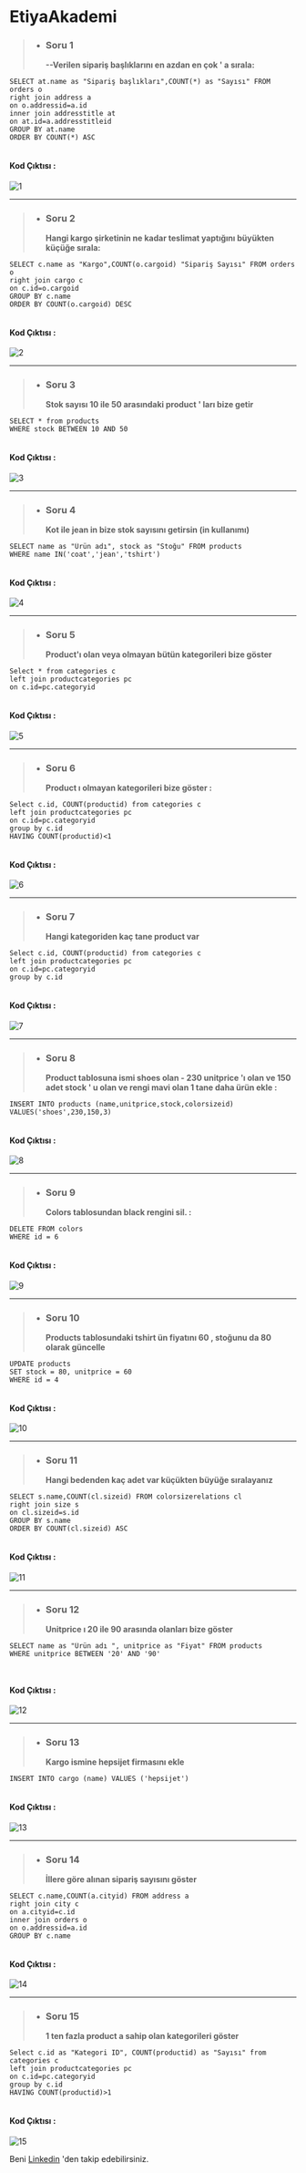 # EtiyaAkademi

>- **<h3>Soru 1</h3> --Verilen sipariş başlıklarını en azdan en çok ' a sırala:**

```
SELECT at.name as "Sipariş başlıkları",COUNT(*) as "Sayısı" FROM orders o
right join address a
on o.addressid=a.id
inner join addresstitle at
on at.id=a.addresstitleid
GROUP BY at.name
ORDER BY COUNT(*) ASC
 
```
#### Kod Çıktısı :

![1](https://user-images.githubusercontent.com/96656340/204249629-f18ef316-c121-4991-8d54-7c5ff68d0e5a.PNG)


-----------------------------------------------------------------------------------------------------------------

>- **<h3>Soru 2</h3> Hangi kargo şirketinin ne kadar teslimat yaptığını büyükten küçüğe sırala:**

```
SELECT c.name as "Kargo",COUNT(o.cargoid) "Sipariş Sayısı" FROM orders o
right join cargo c
on c.id=o.cargoid
GROUP BY c.name
ORDER BY COUNT(o.cargoid) DESC
 
```

#### Kod Çıktısı :

![2](https://user-images.githubusercontent.com/96656340/204251764-4ac2f75d-c3d2-491c-aa58-a892857dc620.PNG)

-----------------------------------------------------------------------------------------------------------------

>- **<h3>Soru 3</h3> Stok sayısı 10 ile 50 arasındaki product ' ları bize getir**

```
SELECT * from products
WHERE stock BETWEEN 10 AND 50
 
```

#### Kod Çıktısı :


![3](https://user-images.githubusercontent.com/96656340/204253222-2ca45c3d-22f3-49ff-8b8f-078d2ac1b30a.PNG)

---------------------------------------------------------------------------------------------------------------

>- **<h3>Soru 4</h3> Kot ile jean in bize stok sayısını getirsin (in kullanımı)**


```
SELECT name as "Ürün adı", stock as "Stoğu" FROM products
WHERE name IN('coat','jean','tshirt')
 
```

#### Kod Çıktısı :

![4](https://user-images.githubusercontent.com/96656340/204256031-42308eb5-b90f-48f8-98b3-f1a43b2ee2c9.PNG)


---------------------------------------------------------------------------------------------------------------

>- **<h3>Soru 5</h3> Product'ı olan veya olmayan bütün kategorileri bize göster**


```
Select * from categories c
left join productcategories pc
on c.id=pc.categoryid
 
```

#### Kod Çıktısı :

![5](https://user-images.githubusercontent.com/96656340/204257203-74c8dc2c-44d4-47b5-b226-9c132f930ec5.PNG)


---------------------------------------------------------------------------------------------------------------


>- **<h3>Soru 6</h3>Product ı olmayan kategorileri bize göster :**


```
Select c.id, COUNT(productid) from categories c
left join productcategories pc
on c.id=pc.categoryid
group by c.id
HAVING COUNT(productid)<1
 
```
#### Kod Çıktısı :


![6](https://user-images.githubusercontent.com/96656340/204257677-7abdde31-d37e-4532-ad22-fd361ed96013.PNG)


---------------------------------------------------------------------------------------------------------------


>- **<h3>Soru 7</h3>Hangi kategoriden kaç tane product var**

```
Select c.id, COUNT(productid) from categories c
left join productcategories pc
on c.id=pc.categoryid
group by c.id
 
```
#### Kod Çıktısı :

![7](https://user-images.githubusercontent.com/96656340/204258177-be8e2ccd-23c7-485e-ab9d-37f13eb4fa0a.PNG)

---------------------------------------------------------------------------------------------------------------



>- **<h3>Soru 8</h3>Product tablosuna ismi shoes olan - 230 unitprice 'ı olan ve 150 adet stock ' u olan ve rengi mavi olan 1 tane daha ürün ekle :**


```
INSERT INTO products (name,unitprice,stock,colorsizeid) VALUES('shoes',230,150,3)
 
```

#### Kod Çıktısı :

![8](https://user-images.githubusercontent.com/96656340/204259063-8aa08718-edf9-4ec6-b9e4-a57d11107718.PNG)

---------------------------------------------------------------------------------------------------------------


>- **<h3>Soru 9</h3>Colors tablosundan black rengini sil. :**


```
DELETE FROM colors
WHERE id = 6
 
```

#### Kod Çıktısı :

![9](https://user-images.githubusercontent.com/96656340/204259564-0886904a-f89c-4db7-bf15-07b52025b548.PNG)

---------------------------------------------------------------------------------------------------------------

>- **<h3>Soru 10</h3>Products tablosundaki tshirt ün fiyatını 60 , stoğunu da 80 olarak güncelle**


```
UPDATE products
SET stock = 80, unitprice = 60
WHERE id = 4
 
```

#### Kod Çıktısı :

![10](https://user-images.githubusercontent.com/96656340/204260227-eb64d408-789a-405b-8f1e-c530bd9a161b.PNG)


---------------------------------------------------------------------------------------------------------------

>- **<h3>Soru 11</h3>Hangi bedenden kaç adet var küçükten büyüğe sıralayanız**


```
SELECT s.name,COUNT(cl.sizeid) FROM colorsizerelations cl
right join size s
on cl.sizeid=s.id
GROUP BY s.name
ORDER BY COUNT(cl.sizeid) ASC
 
```

#### Kod Çıktısı :

![11](https://user-images.githubusercontent.com/96656340/204260818-1a410d01-8f83-48cc-a7ad-5156904ac840.PNG)



---------------------------------------------------------------------------------------------------------------


>- **<h3>Soru 12</h3>Unitprice ı 20 ile 90 arasında olanları bize göster**


```
SELECT name as "Ürün adı ", unitprice as "Fiyat" FROM products
WHERE unitprice BETWEEN '20' AND '90'

 
```

#### Kod Çıktısı :

![12](https://user-images.githubusercontent.com/96656340/204261446-aa295453-d0e1-467a-86b4-287753b3433b.PNG)


---------------------------------------------------------------------------------------------------------------


>- **<h3>Soru 13</h3>Kargo ismine hepsijet firmasını ekle**


```
INSERT INTO cargo (name) VALUES ('hepsijet')
 
```

#### Kod Çıktısı :

![13](https://user-images.githubusercontent.com/96656340/204261926-c1ce4450-4872-419b-944f-5e7f82f78ffa.PNG)


---------------------------------------------------------------------------------------------------------------


>- **<h3>Soru 14</h3>İllere göre alınan sipariş sayısını göster**


```
SELECT c.name,COUNT(a.cityid) FROM address a
right join city c
on a.cityid=c.id
inner join orders o
on o.addressid=a.id
GROUP BY c.name
 
```

#### Kod Çıktısı :

![14](https://user-images.githubusercontent.com/96656340/204262449-52c75aa8-6b06-4e34-8c44-7802de438e50.PNG)


---------------------------------------------------------------------------------------------------------------


>- **<h3>Soru 15</h3>1 ten fazla product a sahip olan kategorileri göster**


```
Select c.id as "Kategori ID", COUNT(productid) as "Sayısı" from categories c
left join productcategories pc
on c.id=pc.categoryid
group by c.id
HAVING COUNT(productid)>1
 
```

#### Kod Çıktısı :

![15](https://user-images.githubusercontent.com/96656340/204262836-67948736-7f57-44e2-8fa0-5309aeaf4999.PNG)




Beni [Linkedin](www.linkedin.com/in/hakancetin39) 'den takip edebilirsiniz. 
